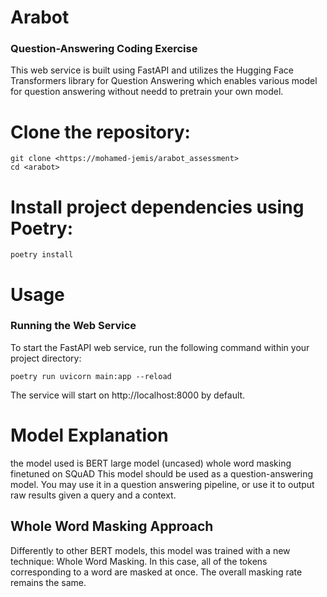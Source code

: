 # Arabot
### Question-Answering Coding Exercise

This web service is built using FastAPI and utilizes the Hugging Face Transformers library for Question Answering which enables various model for question answering without needd to pretrain your own model.

# Clone the repository:
```
git clone <https://mohamed-jemis/arabot_assessment>
cd <arabot>
```

# Install project dependencies using Poetry:

```
poetry install
```

# Usage
### Running the Web Service
To start the FastAPI web service, run the following command within your project directory:
```
poetry run uvicorn main:app --reload
```
The service will start on http://localhost:8000 by default.


# Model Explanation
the model used is BERT large model (uncased) whole word masking finetuned on SQuAD
This model should be used as a question-answering model. You may use it in a question answering pipeline, or use it to output raw results given a query and a context.

## Whole Word Masking Approach
Differently to other BERT models, this model was trained with a new technique: Whole Word Masking. In this case, all of the tokens corresponding to a word are masked at once. The overall masking rate remains the same.
